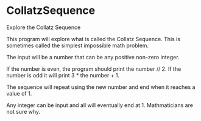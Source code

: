 # CollatzSequence
Explore the Collatz Sequence

This program will explore what is called the Collatz Sequence. This is sometimes called the simplest impossible math problem.

The input will be a number that can be any positive non-zero integer. 

If the number is even, the program should print the number // 2. 
If the number is odd it will print 3 * the number + 1.  

The sequence will repeat using the new number and end when it reaches a value of 1. 

Any integer can be input and all will eventually end at 1. Mathmaticians are not sure why.
